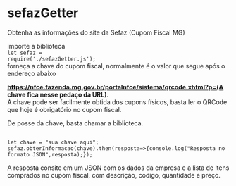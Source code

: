 # sefazGetter
Obtenha as informações do site da Sefaz (Cupom Fiscal MG)


importe a biblioteca <br>
<code>let sefaz = require('./sefazGetter.js');</code>
<br>
forneça a chave do cupom fiscal, normalmente é o valor que segue após o endereço abaixo

<b>https://nfce.fazenda.mg.gov.br/portalnfce/sistema/qrcode.xhtml?p=(A chave fica nesse pedaço da URL)</b>.<br>
A chave pode ser facilmente obtida dos cupons físicos, basta ler o QRCode que hoje é obrigatório no cupom fiscal.<br>

De posse da chave, basta chamar a biblioteca.<br>

<code>
let chave = "sua chave aqui";
sefaz.obterInformacao(chave).then(resposta=>{console.log("Resposta no formato JSON",resposta);});
</code>


A resposta consite em um JSON com os dados da empresa e a lista de itens comprados no cupom fiscal, com descrição, código, quantidade e preço.

